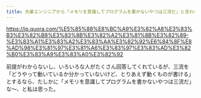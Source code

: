 ```yaml
---
title: 先輩エンジニアから「メモリを意識してプログラムを書かないやつは三流だ」と言われたのですが、今は令和ですよと言いたかったです。メモリを意識してプログラムを書く必要性を分かりやすく教えて頂けませんか？ - Quora
---
```


https://jp.quora.com/%E5%85%88%E8%BC%A9%E3%82%A8%E3%83%B3%E3%82%B8%E3%83%8B%E3%82%A2%E3%81%8B%E3%82%89-%E3%83%A1%E3%83%A2%E3%83%AA%E3%82%92%E6%84%8F%E8%AD%98%E3%81%97%E3%81%A6%E3%83%97%E3%83%AD%E3%82%B0%E3%83%A9%E3%83%A0%E3%82%92

前提がわからないし、いろいろな人がたくさん回答してくれているが、三流を「どうやって動いているか分かっていないけど、とりあえず動くものが書ける」とするなら、たしかに「メモリを意識してプログラムを書かないやつは三流だ」な〜、と私は思った。
